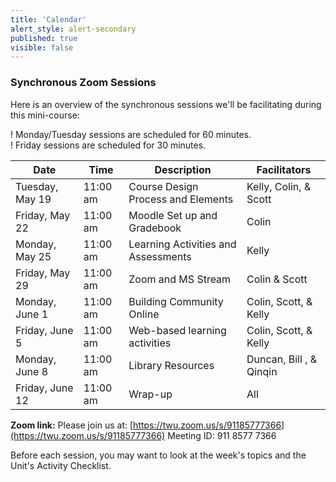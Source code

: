```yaml
---
title: 'Calendar'
alert_style: alert-secondary
published: true
visible: false
---
```


### Synchronous Zoom Sessions
Here is an overview of the synchronous sessions we'll be facilitating during this mini-course:

! Monday/Tuesday sessions are scheduled for 60 minutes.  
! Friday sessions are scheduled for 30 minutes.

| Date| Time   | Description | Facilitators |
|---|----|---|---|
| Tuesday, May 19| 11:00 am | Course Design Process  and Elements | Kelly, Colin, & Scott |
|Friday, May 22   | 11:00 am   | Moodle Set up and Gradebook  | Colin   |
| Monday, May 25  | 11:00 am      |   Learning Activities and Assessments   | Kelly |
|Friday, May 29   | 11:00 am  | Zoom and MS Stream  | Colin & Scott  |
| Monday, June 1 | 11:00 am | Building Community Online  | Colin, Scott, & Kelly |
|Friday, June 5   | 11:00 am  | Web-based learning activities  | Colin, Scott, & Kelly  |
| Monday, June 8| 11:00 am |  Library Resources | Duncan, Bill , & Qinqin  |
|Friday, June 12   | 11:00 am  | Wrap-up | All  |


**Zoom link:**
Please join us at: [https://twu.zoom.us/s/91185777366](https://twu.zoom.us/s/91185777366)
 Meeting ID: 911 8577 7366

Before each session, you may want to look at the week's topics and the Unit's Activity Checklist.
